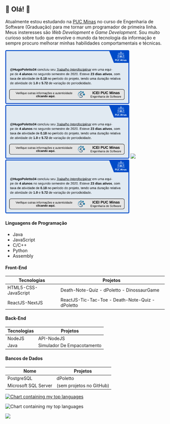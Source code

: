 ## :star2: Olá! :star2:

Atualmente estou estudando na [PUC Minas](https://www.pucminas.br/main/Paginas/default.aspx) no curso de Engenharia de Software (Graduação) para me tornar um programador de primeira linha. Meus insteresses são _Web Development_ e _Game Development_. Sou muito curioso sobre tudo que envolve o mundo da tecnologia da informação e sempre procuro melhorar minhas habilidades comportamentais e técnicas.

[<img src="HugoPoletto34-plf-es-2020-2-tiii-0924100-e-sports-treino-entre-equipes.svg" height="170" />](https://github.com/icei-pucminas/pbe-pco-si-2021-1-ti-apn-8285100-prim)
[<img src="HugoPoletto34-plf-es-2020-2-tiii-0924100-e-sports-treino-entre-equipes.svg" height="170" />](https://github.com/icei-pucminas/pbe-pco-si-2021-1-ti-apn-8285100-prim)
[<img src="HugoPoletto34-plf-es-2020-2-tiii-0924100-e-sports-treino-entre-equipes" height="170" />](https://github.com/icei-pucminas/pbe-pco-si-2021-1-ti-apn-8285100-prim)
[<img src="HugoPoletto34-plf-es-2020-2-tiii-0924100-e-sports-treino-entre-equipes.svg" height="170" />](https://github.com/icei-pucminas/pbe-pco-si-2021-1-ti-apn-8285100-prim)

#### Linguagens de Programação
- Java
- JavaScript
- C/C++
- Python
- Assembly

#### Front-End
Tecnologias | Projetos 
--|--
HTML5-CSS-JavaScript | Death-Note-Quiz - dPoletto - DinossaurGame
ReactJS-NextJS | ReactJS-Tic-Tac-Toe - Death-Note-Quiz - dPoletto

#### Back-End
Tecnologias | Projetos
--|--
NodeJS | API-NodeJS
Java | Simulador De Empacotamento

#### Bancos de Dados
Nome | Projetos
--|--
PostgreSQL | dPoletto 
Microsoft SQL Server | (sem projetos no GitHub)

[<img src="https://raw.githubusercontent.com/ssmi-research-group/githubEngagementAnalysis/certificate-image/Certificates/ICEI-PUC-Minas-PPLES-TI/plf-es-2020-2-tiii-0924100-e-sports-treino-entre-equipes/HugoPoletto34-plf-es-2020-2-tiii-0924100-e-sports-treino-entre-equipes.svg?token=AP7K42L327HKNIEQ6UPXP53AZ5I7C" height="170" alt="Chart containing my top languages" />](https://github.com/ICEI-PUC-Minas-PPLES-TI/plf-es-2020-2-tiii-0924100-e-sports-treino-entre-equipes)

<img src="https://raw.githubusercontent.com/ssmi-research-group/githubEngagementAnalysis/certificate-image/Certificates/ICEI-PUC-Minas-PPLES-TI/plf-es-2020-2-tiii-0924100-e-sports-treino-entre-equipes/HugoPoletto34-plf-es-2020-2-tiii-0924100-e-sports-treino-entre-equipes.svg?token=AP7K42L327HKNIEQ6UPXP53AZ5I7C" height="220" alt="Chart containing my top languages" />

![](https://raw.githubusercontent.com/ssmi-research-group/githubEngagementAnalysis/certificate-image/Certificates/ICEI-PUC-Minas-PPLES-TI/plf-es-2020-2-tiii-0924100-e-sports-treino-entre-equipes/HugoPoletto34-plf-es-2020-2-tiii-0924100-e-sports-treino-entre-equipes.svg?token=AP7K42L327HKNIEQ6UPXP53AZ5I7C)

